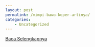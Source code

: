 ```yaml
---
layout: post
permalink: /mimpi-bawa-koper-artinya/
categories:
    - Uncategorized
---
```


[Baca Selengkapnya](/04)